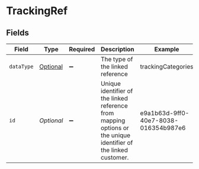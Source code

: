 # TrackingRef


## Fields

| Field                                                                                                           | Type                                                                                                            | Required                                                                                                        | Description                                                                                                     | Example                                                                                                         |
| --------------------------------------------------------------------------------------------------------------- | --------------------------------------------------------------------------------------------------------------- | --------------------------------------------------------------------------------------------------------------- | --------------------------------------------------------------------------------------------------------------- | --------------------------------------------------------------------------------------------------------------- |
| `dataType`                                                                                                      | [Optional<TrackingRefDataType>](../../models/components/TrackingRefDataType.md)                                 | :heavy_minus_sign:                                                                                              | The type of the linked reference                                                                                | trackingCategories                                                                                              |
| `id`                                                                                                            | *Optional<String>*                                                                                              | :heavy_minus_sign:                                                                                              | Unique identifier of the linked reference from mapping options or the unique identifier of the linked customer. | e9a1b63d-9ff0-40e7-8038-016354b987e6                                                                            |
